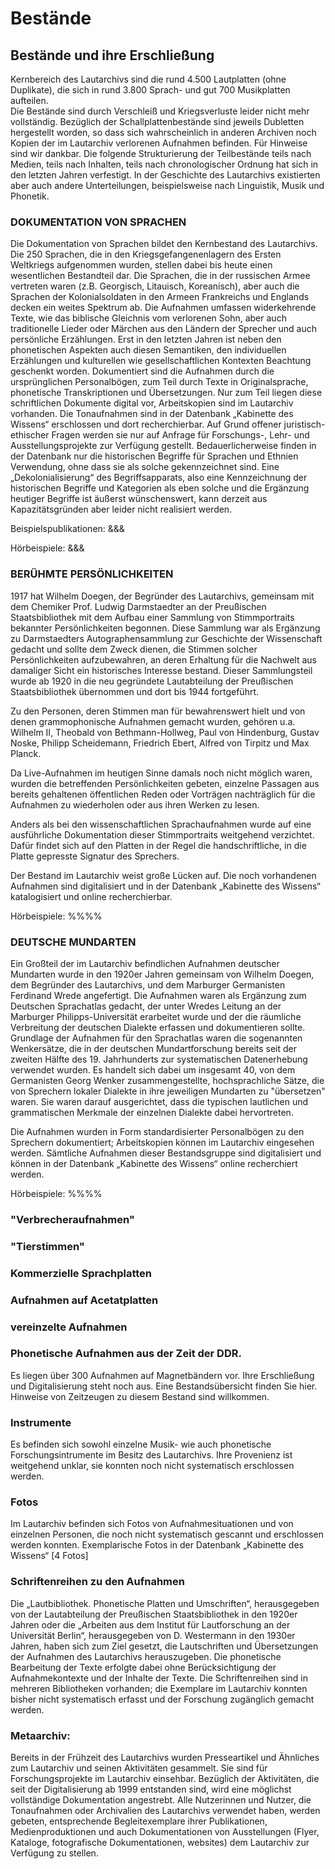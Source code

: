 # Bestände


##	Bestände und ihre Erschließung 

Kernbereich des Lautarchivs sind die rund 4.500 Lautplatten (ohne Duplikate), die sich in rund 3.800 Sprach- und gut 700 Musikplatten aufteilen.   
Die Bestände sind durch Verschleiß und Kriegsverluste leider nicht mehr vollständig. Bezüglich der Schallplattenbestände sind jeweils Dubletten hergestellt worden, so dass sich wahrscheinlich in anderen Archiven noch Kopien der im Lautarchiv verlorenen Aufnahmen befinden. Für Hinweise sind wir dankbar.
Die folgende Strukturierung der Teilbestände teils nach Medien, teils nach Inhalten, teils nach chronologischer Ordnung hat sich in den letzten Jahren verfestigt. In der Geschichte des Lautarchivs existierten aber auch andere Unterteilungen, beispielsweise nach Linguistik, Musik und Phonetik.   

### DOKUMENTATION VON SPRACHEN

Die Dokumentation von Sprachen bildet den Kernbestand des Lautarchivs. Die 250 Sprachen, die in den Kriegsgefangenenlagern des Ersten Weltkriegs aufgenommen wurden, stellen dabei bis heute einen wesentlichen Bestandteil dar. Die Sprachen, die in der russischen Armee vertreten waren (z.B. Georgisch, Litauisch, Koreanisch), aber auch die Sprachen der Kolonialsoldaten in den Armeen Frankreichs und Englands decken ein weites Spektrum ab. Die Aufnahmen umfassen widerkehrende Texte, wie das biblische Gleichnis vom verlorenen Sohn, aber auch traditionelle Lieder oder Märchen aus den Ländern der Sprecher und auch persönliche Erzählungen. Erst in den letzten Jahren ist neben den phonetischen Aspekten auch diesen Semantiken, den individuellen Erzählungen und kulturellen wie gesellschaftlichen Kontexten Beachtung geschenkt worden. Dokumentiert sind die Aufnahmen durch die ursprünglichen Personalbögen, zum Teil durch Texte in Originalsprache, phonetische Transkriptionen und Übersetzungen. Nur zum Teil liegen diese schriftlichen Dokumente digital vor, Arbeitskopien sind im Lautarchiv vorhanden. Die Tonaufnahmen sind in der Datenbank „Kabinette des Wissens“ erschlossen und dort recherchierbar. Auf Grund offener juristisch-ethischer Fragen werden sie nur auf Anfrage für Forschungs-, Lehr- und Ausstellungsprojekte zur Verfügung gestellt. Bedauerlicherweise finden in der Datenbank nur die historischen Begriffe für Sprachen und Ethnien Verwendung, ohne dass sie als solche gekennzeichnet sind. Eine „Dekolonialisierung“ des Begriffsapparats, also eine Kennzeichnung der historischen Begriffe und Kategorien als eben solche und die Ergänzung heutiger Begriffe ist äußerst wünschenswert, kann derzeit aus Kapazitätsgründen aber leider nicht realisiert werden.        

Beispielspublikationen: &&&

Hörbeispiele: &&& 

### BERÜHMTE PERSÖNLICHKEITEN

1917 hat Wilhelm Doegen, der Begründer des Lautarchivs, gemeinsam mit dem Chemiker Prof. Ludwig Darmstaedter an der Preußischen Staatsbibliothek mit dem Aufbau einer Sammlung von Stimmportraits bekannter Persönlichkeiten begonnen. Diese Sammlung war als Ergänzung zu Darmstaedters Autographensammlung zur Geschichte der Wissenschaft gedacht und sollte dem Zweck dienen, die Stimmen solcher Persönlichkeiten aufzubewahren, an deren Erhaltung für die Nachwelt aus damaliger Sicht ein historisches Interesse bestand. Dieser Sammlungsteil wurde ab 1920 in die neu gegründete Lautabteilung der Preußischen Staatsbibliothek übernommen und dort bis 1944 fortgeführt.

Zu den Personen, deren Stimmen man für bewahrenswert hielt und von denen grammophonische Aufnahmen gemacht wurden, gehören u.a. Wilhelm II, Theobald von Bethmann-Hollweg, Paul von Hindenburg, Gustav Noske, Philipp Scheidemann, Friedrich Ebert, Alfred von Tirpitz und Max Planck.

Da Live-Aufnahmen im heutigen Sinne damals noch nicht möglich waren, wurden die betreffenden Persönlichkeiten gebeten, einzelne Passagen aus bereits gehaltenen öffentlichen Reden oder Vorträgen nachträglich für die Aufnahmen zu wiederholen oder aus ihren Werken zu lesen.

Anders als bei den wissenschaftlichen Sprachaufnahmen wurde auf eine ausführliche Dokumentation dieser Stimmportraits weitgehend verzichtet. Dafür findet sich auf den Platten in der Regel die handschriftliche, in die Platte gepresste Signatur des Sprechers.

Der Bestand im Lautarchiv weist große Lücken auf. Die noch vorhandenen Aufnahmen sind digitalisiert und in der Datenbank „Kabinette des Wissens“ katalogisiert und online recherchierbar.

Hörbeispiele: %%%%

### DEUTSCHE MUNDARTEN

Ein Großteil der im Lautarchiv befindlichen Aufnahmen deutscher Mundarten wurde in den 1920er Jahren gemeinsam von Wilhelm Doegen, dem Begründer des Lautarchivs, und dem Marburger Germanisten Ferdinand Wrede angefertigt. Die Aufnahmen waren als Ergänzung zum Deutschen Sprachatlas gedacht, der unter Wredes Leitung an der Marburger Philipps-Universität erarbeitet wurde und der die räumliche Verbreitung der deutschen Dialekte erfassen und dokumentieren sollte. Grundlage der Aufnahmen für den Sprachatlas waren die sogenannten Wenkersätze, die in der deutschen Mundartforschung bereits seit der zweiten Hälfte des 19. Jahrhunderts zur systematischen Datenerhebung verwendet wurden. Es handelt sich dabei um insgesamt 40, von dem Germanisten Georg Wenker zusammengestellte, hochsprachliche Sätze, die von Sprechern lokaler Dialekte in ihre jeweiligen Mundarten zu "übersetzen" waren. Sie waren darauf ausgerichtet, dass die typischen lautlichen und grammatischen Merkmale der einzelnen Dialekte dabei hervortreten.

Die Aufnahmen wurden in Form standardisierter Personalbögen zu den Sprechern dokumentiert; Arbeitskopien können im Lautarchiv eingesehen werden. Sämtliche Aufnahmen dieser Bestandsgruppe sind digitalisiert und können in der Datenbank „Kabinette des Wissens“ online recherchiert werden. 

Hörbeispiele: %%%% 

### "Verbrecheraufnahmen"

### "Tierstimmen"

### Kommerzielle Sprachplatten

### Aufnahmen auf Acetatplatten

### vereinzelte Aufnahmen

### Phonetische Aufnahmen aus der Zeit der DDR. 

Es liegen über 300 Aufnahmen auf Magnetbändern vor. Ihre Erschließung und Digitalisierung steht noch aus. Eine Bestandsübersicht finden Sie hier. Hinweise von Zeitzeugen zu diesem Bestand sind willkommen.

### Instrumente

Es befinden sich sowohl einzelne Musik- wie auch phonetische Forschungsintrumente im Besitz des Lautarchivs. Ihre Provenienz ist weitgehend unklar, sie konnten noch nicht systematisch erschlossen werden.  

### Fotos

Im Lautarchiv befinden sich Fotos von Aufnahmesituationen und von einzelnen Personen, die noch nicht systematisch gescannt und erschlossen werden konnten. 
Exemplarische Fotos in der Datenbank „Kabinette des Wissens“ [4 Fotos]

### Schriftenreihen zu den Aufnahmen

Die „Lautbibliothek. Phonetische Platten und Umschriften“, herausgegeben von der Lautabteilung der Preußischen Staatsbibliothek in den 1920er Jahren oder die „Arbeiten aus dem Institut für Lautforschung an der Universität Berlin“, herausgegeben von D. Westermann in den 1930er Jahren, haben sich zum Ziel gesetzt, die Lautschriften und Übersetzungen der Aufnahmen des Lautarchivs herauszugeben. Die phonetische Bearbeitung der Texte erfolgte dabei ohne Berücksichtigung der Aufnahmekontexte und der Inhalte der Texte. Die Schriftenreihen sind in mehreren Bibliotheken vorhanden; die Exemplare im Lautarchiv konnten bisher nicht systematisch erfasst und der Forschung zugänglich gemacht werden.

### Metaarchiv:

Bereits in der Frühzeit des Lautarchivs wurden Presseartikel und Ähnliches zum Lautarchiv und seinen Aktivitäten gesammelt. Sie sind für Forschungsprojekte im Lautarchiv einsehbar. Bezüglich der Aktivitäten, die seit der Digitalisierung ab 1999 entstanden sind, wird eine möglichst vollständige Dokumentation angestrebt. Alle Nutzerinnen und Nutzer, die Tonaufnahmen oder Archivalien des Lautarchivs verwendet haben, werden gebeten, entsprechende Begleitexemplare ihrer Publikationen, Medienproduktionen und auch Dokumentationen von Ausstellungen (Flyer, Kataloge, fotografische Dokumentationen, websites) dem Lautarchiv zur Verfügung zu stellen. 
  
